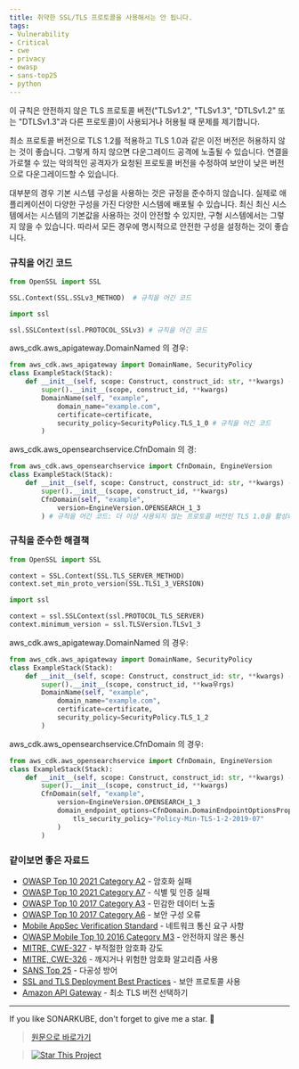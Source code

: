 ```yaml
---
title: 취약한 SSL/TLS 프로토콜을 사용해서는 안 됩니다.
tags:
- Vulnerability
- Critical
- cwe
- privacy
- owasp
- sans-top25
- python
---
```


이 규칙은 안전하지 않은 TLS 프로토콜 버전("TLSv1.2", "TLSv1.3", "DTLSv1.2" 또는 "DTLSv1.3"과 다른 프로토콜)이 사용되거나 허용될 때 문제를 제기합니다.

최소 프로토콜 버전으로 TLS 1.2를 적용하고 TLS 1.0과 같은 이전 버전은 허용하지 않는 것이 좋습니다. 그렇게 하지 않으면 다운그레이드 공격에 노출될 수 있습니다. 
연결을 가로챌 수 있는 악의적인 공격자가 요청된 프로토콜 버전을 수정하여 보안이 낮은 버전으로 다운그레이드할 수 있습니다.

대부분의 경우 기본 시스템 구성을 사용하는 것은 규정을 준수하지 않습니다. 
실제로 애플리케이션이 다양한 구성을 가진 다양한 시스템에 배포될 수 있습니다. 최신 최신 시스템에서는 시스템의 기본값을 사용하는 것이 안전할 수 있지만, 
구형 시스템에서는 그렇지 않을 수 있습니다. 따라서 모든 경우에 명시적으로 안전한 구성을 설정하는 것이 좋습니다.

### 규칙을 어긴 코드
```python
from OpenSSL import SSL

SSL.Context(SSL.SSLv3_METHOD)  # 규칙을 어긴 코드
```
```python
import ssl

ssl.SSLContext(ssl.PROTOCOL_SSLv3) # 규칙을 어긴 코드
```
aws_cdk.aws_apigateway.DomainNamed 의 경우:
```python
from aws_cdk.aws_apigateway import DomainName, SecurityPolicy
class ExampleStack(Stack):
    def __init__(self, scope: Construct, construct_id: str, **kwargs) -> None:
        super().__init__(scope, construct_id, **kwargs)
        DomainName(self, "example",
            domain_name="example.com",
            certificate=certificate,
            security_policy=SecurityPolicy.TLS_1_0 # 규칙을 어긴 코드
        )
```
aws_cdk.aws_opensearchservice.CfnDomain 의 경:
```python
from aws_cdk.aws_opensearchservice import CfnDomain, EngineVersion
class ExampleStack(Stack):
    def __init__(self, scope: Construct, construct_id: str, **kwargs) -> None:
        super().__init__(scope, construct_id, **kwargs)
        CfnDomain(self, "example",
            version=EngineVersion.OPENSEARCH_1_3
        ) # 규칙을 어긴 코드: 더 이상 사용되지 않는 프로토콜 버전인 TLS 1.0을 활성화합니다.
```


### 규칙을 준수한 해결책
```python
from OpenSSL import SSL

context = SSL.Context(SSL.TLS_SERVER_METHOD)
context.set_min_proto_version(SSL.TLS1_3_VERSION)
```
```python
import ssl

context = ssl.SSLContext(ssl.PROTOCOL_TLS_SERVER)
context.minimum_version = ssl.TLSVersion.TLSv1_3
```
aws_cdk.aws_apigateway.DomainNamed 의 경우:
```python
from aws_cdk.aws_apigateway import DomainName, SecurityPolicy
class ExampleStack(Stack):
    def __init__(self, scope: Construct, construct_id: str, **kwargs) -> None:
        super().__init__(scope, construct_id, **kwa우rgs)
        DomainName(self, "example",
            domain_name="example.com",
            certificate=certificate,
            security_policy=SecurityPolicy.TLS_1_2
        )
```
aws_cdk.aws_opensearchservice.CfnDomain 의 경우:
```python
from aws_cdk.aws_opensearchservice import CfnDomain, EngineVersion
class ExampleStack(Stack):
    def __init__(self, scope: Construct, construct_id: str, **kwargs) -> None:
        super().__init__(scope, construct_id, **kwargs)
        CfnDomain(self, "example",
            version=EngineVersion.OPENSEARCH_1_3
            domain_endpoint_options=CfnDomain.DomainEndpointOptionsProperty(
                tls_security_policy="Policy-Min-TLS-1-2-2019-07"
            )
        )
```


### 같이보면 좋은 자료드
- [OWASP Top 10 2021 Category A2](https://owasp.org/Top10/A02_2021-Cryptographic_Failures/) - 암호화 실패
- [OWASP Top 10 2021 Category A7](https://owasp.org/Top10/A07_2021-Identification_and_Authentication_Failures/) - 식별 및 인증 실패
- [OWASP Top 10 2017 Category A3](https://www.owasp.org/www-project-top-ten/2017/A3_2017-Sensitive_Data_Exposure) - 민감한 데이터 노출
- [OWASP Top 10 2017 Category A6](https://owasp.org/www-project-top-ten/2017/A6_2017-Security_Misconfiguration) - 보안 구성 오류
- [Mobile AppSec Verification Standard](https://mobile-security.gitbook.io/masvs/security-requirements/0x10-v5-network_communication_requirements) - 네트워크 통신 요구 사항
- [OWASP Mobile Top 10 2016 Category M3](https://owasp.org/www-project-mobile-top-10/2016-risks/m3-insecure-communication) - 안전하지 않은 통신
- [MITRE, CWE-327](https://cwe.mitre.org/data/definitions/326) - 부적절한 암호화 강도
- [MITRE, CWE-326](https://cwe.mitre.org/data/definitions/327) - 깨지거나 위험한 암호화 알고리즘 사용
- [SANS Top 25](https://www.sans.org/top25-software-errors/#cat3) - 다공성 방어
- [SSL and TLS Deployment Best Practices](https://github.com/ssllabs/research/wiki/SSL-and-TLS-Deployment-Best-Practices#22-use-secure-protocols) - 보안 프로토콜 사용
- [Amazon API Gateway](https://docs.aws.amazon.com/apigateway/latest/developerguide/apigateway-custom-domain-tls-version.html) - 최소 TLS 버전 선택하기
---


If you like SONARKUBE, don't forget to give me a star. :star2:

> [원문으로 바로가기](https://rules.sonarsource.com/python/type/Vulnerability/RSPEC-4423)

> [![Star This Project](https://img.shields.io/github/stars/kantabile/sonarkube.svg?label=Stars&style=social)](https://github.com/kantabile/sonarkube)